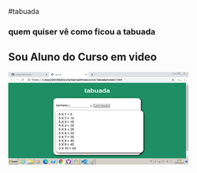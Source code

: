 #tabuada 
### quem quiser vê como ficou a tabuada
 
## Sou Aluno do Curso em video

![git ](https://github.com/Caique215/Tabuada/blob/main/tabuadaimg.png )
